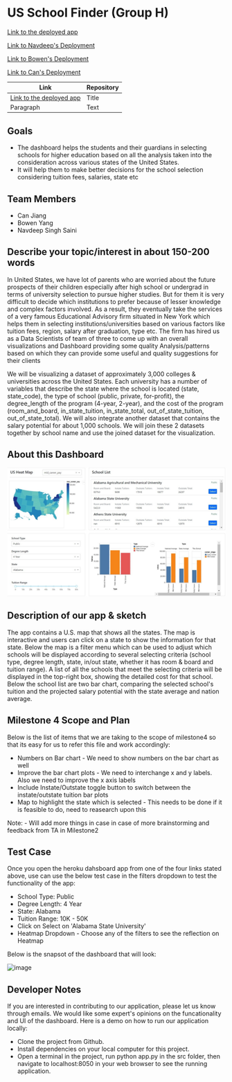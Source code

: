 # US School Finder (Group H)

[Link to the deployed app](https://us-school-finder.herokuapp.com/)

[Link to Navdeep's Deployment](https://us-school-finder-navdeep.herokuapp.com/)

[Link to Bowen's Deployment](https://us-school-finder-bowen.herokuapp.com/)

[Link to Can's Deployment](https://us-school-finder-can.herokuapp.com/)

| Link      | Repository |
| ----------- | ----------- |
| [Link to the deployed app](https://us-school-finder.herokuapp.com/)     | Title       |
| Paragraph   | Text        |

## Goals

- The dashboard helps the students and their guardians in selecting schools for higher education based on all the analysis taken into the consideration across various states of the United States.
- It will help them to make better decisions for the school selection considering tuition fees, salaries, state etc

## Team Members

- Can Jiang
- Bowen Yang
- Navdeep Singh Saini

## Describe your topic/interest in about 150-200 words

In United States, we have lot of parents who are worried about the future prospects of their children especially after high school or undergrad in terms of university selection to pursue higher studies. But for them it is very difficult to decide which institutions to prefer because of lesser knowledge and complex factors involved. As a result, they eventually take the services of a very famous Educational Advisory firm situated in New York which helps them in selecting institutions/universities based on various factors like tuition fees, region, salary after graduation, type etc. The firm has hired us as a Data Scientists of team of three to come up with an overall visualizations and Dashboard providing some quality Analysis/patterns based on which they can provide some useful and quality suggestions for their clients

We will be visualizing a dataset of approximately 3,000 colleges & universities across the United States. Each university has a number of variables that describe the state where the school is located (state, state_code), the type of school (public, private, for-profit), the degree_length of the program (4-year, 2-year), and the cost of the program (room_and_board, in_state_tuition, in_state_total, out_of_state_tuition, out_of_state_total). We will also integrate another dataset that contains the salary potential for about 1,000 schools. We will join these 2 datasets together by school name and use the joined dataset for the visualization.

## About this Dashboard

<img src ="dashboard.jpg" width="1000px">

## Description of our app & sketch

The app contains a U.S. map that shows all the states. The map is interactive and users can click on a state to show the information for that state. Below the map is a filter menu which can be used to adjust which schools will be displayed according to several selecting criteria (school type, degree length, state, in/out state, whether it has room & board and tuition range). A list of all the schools that meet the selecting criteria will be displayed in the top-right box, showing the detailed cost for that school. Below the school list are two bar chart, comparing the selected school's tuition and the projected salary potential with the state average and nation average.

## Milestone 4 Scope and Plan

Below is the list of items that we are taking to the scope of milestone4 so that its easy for us to refer this file and work accordingly:

- Numbers on Bar chart - We need to show numbers on the bar chart as well
- Improve the bar chart plots - We need to interchange x and y labels. Also we need to improve the x axis labels
- Include Instate/Outstate toggle button to switch between the instate/outstate tuition bar plots
- Map to highlight the state which is selected - This needs to be done if it is feasible to do, need to reasearch upon this

Note: - Will add more things in case in case of more brainstorming and feedback from TA in Milestone2

## Test Case

Once you open the heroku dahsboard app from one of the four links stated above, use can use the below test case in the filters dropdown to test the functionality of the app:

- School Type: Public
- Degree Length: 4 Year
- State: Alabama
- Tuition Range: 10K - 50K
- Click on Select on 'Alabama State University'
- Heatmap Dropdown - Choose any of the filters to see the reflection on Heatmap

Below is the snapsot of the dashboard that will look:

![image](https://user-images.githubusercontent.com/87165579/157771851-d13c820f-7d25-4593-9fd0-ffa4be8ea2f2.png)

## Developer Notes

If you are interested in contributing to our application, please let us know through emails. We would like some expert's opinions on the funcationality and UI of the dashboard. Here is a demo on how to run our application locally:

- Clone the project from Github.
- Install dependencies on your local computer for this project.
- Open a terminal in the project, run python app.py in the src folder, then navigate to localhost:8050 in your web browser to see the running application.


